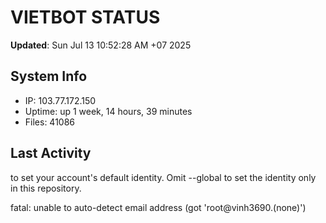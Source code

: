 # VIETBOT STATUS
**Updated**: Sun Jul 13 10:52:28 AM +07 2025

## System Info
- IP: 103.77.172.150
- Uptime: up 1 week, 14 hours, 39 minutes
- Files: 41086

## Last Activity

to set your account's default identity.
Omit --global to set the identity only in this repository.

fatal: unable to auto-detect email address (got 'root@vinh3690.(none)')
